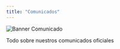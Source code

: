 ```yaml
---
title: "Comunicados"
---
```


![Banner Comunicado](/imgs/Banner%20Comunicado.png)

Todo sobre nuestros comunicados oficiales